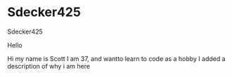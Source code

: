# Sdecker425
Sdecker425

Hello

Hi my name is Scott I am 37, and wantto learn to code as a hobby
I added a description of why  i am here
